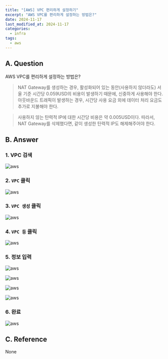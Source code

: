 ```yaml
---
title: "[AWS] VPC 편리하게 설정하기"
excerpt: "AWS VPC를 편리하게 설정하는 방법은?"
date: 2024-11-17
last_modified_at: 2024-11-17
categories:
  - infra
tags:
  - aws
---
```


## A. Question

AWS VPC를 편리하게 설정하는 방법은?

> NAT Gateway를 생성하는 경우, 활성화되어 있는 동안(사용하지 않더라도) 서울 기준 시간당 0.059USD의 비용이 발생하기 때문에, 신중하게 사용해야 한다. 아웃바운드 트래픽이 발생하는 경우, 시간당 사용 요금 외에 데이터 처리 요금도 추가로 지불해야 한다.

> 사용하지 않는 탄력적 IP에 대한 시간당 비용은 약 0.005USD이다. 따라서, NAT Gateway를 삭제했다면, 같이 생성한 탄력적 IP도 해제해주어야 한다.

## B. Answer

### 1. VPC 검색

![aws](https://github.com/user-attachments/assets/89bac562-42cf-48e4-8970-f0030b7d702f)

### 2. `VPC` 클릭

![aws](https://github.com/user-attachments/assets/13c7cad5-ac6c-41ad-83f4-41809b3c01f3)

### 3. `VPC 생성` 클릭

![aws](https://github.com/user-attachments/assets/80a88dea-05a2-495a-bf67-220b35882bbb)

### 4. `VPC 등` 클릭

![aws](https://github.com/user-attachments/assets/7676aa0b-bb69-4692-a64d-3f4512a5b8b9)

### 5. 정보 입력

![aws](https://github.com/user-attachments/assets/15d6e0c3-e0e4-4c47-85eb-7bb0383e51e1)

![aws](https://github.com/user-attachments/assets/e121f80d-7f10-4092-bd08-64dc7323dde4)

![aws](https://github.com/user-attachments/assets/667210d5-0d43-4515-a0aa-2af2d60b4b70)

![aws](https://github.com/user-attachments/assets/9b6d4888-988d-4b4f-9a9d-24c7005c7bad)

### 6. 완료

![aws](https://github.com/user-attachments/assets/1cdd41a5-e6aa-482c-9341-273293ef82e1)

## C. Reference

None

